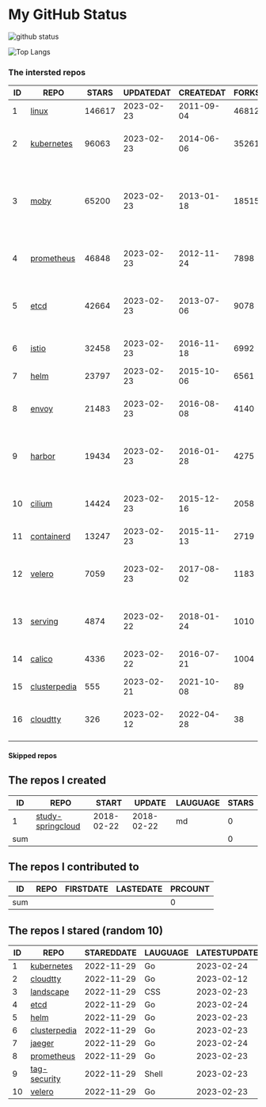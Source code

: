 # My GitHub Status

<img src="https://github-readme-stats-1.yihong0618.vercel.app/api?username=daoqingniu&show_icons=true&&&hide_title=true&count_private=true" alt="github status" />

![Top Langs](https://github-readme-stats-1.yihong0618.vercel.app/api/top-langs/?username=daoqingniu&layout=compact)

<!--START_SECTION:github_repos-->
### The intersted repos
| ID |                              REPO                               | STARS  | UPDATEDAT  | CREATEDAT  | FORKSCOUNT |                                              DESCRIPTIONS                                              |
|----|-----------------------------------------------------------------|--------|------------|------------|------------|--------------------------------------------------------------------------------------------------------|
|  1 | [linux](https://github.com/torvalds/linux)                      | 146617 | 2023-02-23 | 2011-09-04 |      46812 | Linux kernel source tree                                                                               |
|  2 | [kubernetes](https://github.com/kubernetes/kubernetes)          |  96063 | 2023-02-23 | 2014-06-06 |      35261 | Production-Grade Container Scheduling and Management                                                   |
|  3 | [moby](https://github.com/moby/moby)                            |  65200 | 2023-02-23 | 2013-01-18 |      18515 | Moby Project - a collaborative project for the container ecosystem to assemble container-based systems |
|  4 | [prometheus](https://github.com/prometheus/prometheus)          |  46848 | 2023-02-23 | 2012-11-24 |       7898 | The Prometheus monitoring system and time series database.                                             |
|  5 | [etcd](https://github.com/etcd-io/etcd)                         |  42664 | 2023-02-23 | 2013-07-06 |       9078 | Distributed reliable key-value store for the most critical data of a distributed system                |
|  6 | [istio](https://github.com/istio/istio)                         |  32458 | 2023-02-23 | 2016-11-18 |       6992 | Connect, secure, control, and observe services.                                                        |
|  7 | [helm](https://github.com/helm/helm)                            |  23797 | 2023-02-23 | 2015-10-06 |       6561 | The Kubernetes Package Manager                                                                         |
|  8 | [envoy](https://github.com/envoyproxy/envoy)                    |  21483 | 2023-02-23 | 2016-08-08 |       4140 | Cloud-native high-performance edge/middle/service proxy                                                |
|  9 | [harbor](https://github.com/goharbor/harbor)                    |  19434 | 2023-02-23 | 2016-01-28 |       4275 | An open source trusted cloud native registry project that stores, signs, and scans content.            |
| 10 | [cilium](https://github.com/cilium/cilium)                      |  14424 | 2023-02-23 | 2015-12-16 |       2058 | eBPF-based Networking, Security, and Observability                                                     |
| 11 | [containerd](https://github.com/containerd/containerd)          |  13247 | 2023-02-23 | 2015-11-13 |       2719 | An open and reliable container runtime                                                                 |
| 12 | [velero](https://github.com/vmware-tanzu/velero)                |   7059 | 2023-02-23 | 2017-08-02 |       1183 | Backup and migrate Kubernetes applications and their persistent volumes                                |
| 13 | [serving](https://github.com/knative/serving)                   |   4874 | 2023-02-22 | 2018-01-24 |       1010 | Kubernetes-based, scale-to-zero, request-driven compute                                                |
| 14 | [calico](https://github.com/projectcalico/calico)               |   4336 | 2023-02-22 | 2016-07-21 |       1004 | Cloud native networking and network security                                                           |
| 15 | [clusterpedia](https://github.com/clusterpedia-io/clusterpedia) |    555 | 2023-02-21 | 2021-10-08 |         89 | The Encyclopedia of Kubernetes clusters                                                                |
| 16 | [cloudtty](https://github.com/cloudtty/cloudtty)                |    326 | 2023-02-12 | 2022-04-28 |         38 | A Friendly Kubernetes CloudShell (Web Terminal) !                                                      |



#### Skipped repos
<!--END_SECTION:github_repos-->

<!--START_SECTION:my_github-->
## The repos I created
| ID  |                                 REPO                                 |   START    |   UPDATE   | LAUGUAGE | STARS |
|-----|----------------------------------------------------------------------|------------|------------|----------|-------|
|   1 | [study-springcloud](https://github.com/daoqingniu/study-springcloud) | 2018-02-22 | 2018-02-22 | md       |     0 |
| sum |                                                                      |            |            |          |     0 |

## The repos I contributed to
| ID  | REPO | FIRSTDATE | LASTEDATE | PRCOUNT |
|-----|------|-----------|-----------|---------|
| sum |      |           |           |       0 |

## The repos I stared (random 10)
| ID |                              REPO                               | STAREDDATE | LAUGUAGE | LATESTUPDATE |
|----|-----------------------------------------------------------------|------------|----------|--------------|
|  1 | [kubernetes](https://github.com/kubernetes/kubernetes)          | 2022-11-29 | Go       | 2023-02-24   |
|  2 | [cloudtty](https://github.com/cloudtty/cloudtty)                | 2022-11-29 | Go       | 2023-02-12   |
|  3 | [landscape](https://github.com/cncf/landscape)                  | 2022-11-29 | CSS      | 2023-02-23   |
|  4 | [etcd](https://github.com/etcd-io/etcd)                         | 2022-11-29 | Go       | 2023-02-24   |
|  5 | [helm](https://github.com/helm/helm)                            | 2022-11-29 | Go       | 2023-02-23   |
|  6 | [clusterpedia](https://github.com/clusterpedia-io/clusterpedia) | 2022-11-29 | Go       | 2023-02-23   |
|  7 | [jaeger](https://github.com/jaegertracing/jaeger)               | 2022-11-29 | Go       | 2023-02-24   |
|  8 | [prometheus](https://github.com/prometheus/prometheus)          | 2022-11-29 | Go       | 2023-02-23   |
|  9 | [tag-security](https://github.com/cncf/tag-security)            | 2022-11-29 | Shell    | 2023-02-23   |
| 10 | [velero](https://github.com/vmware-tanzu/velero)                | 2022-11-29 | Go       | 2023-02-23   |

<!--END_SECTION:my_github-->
